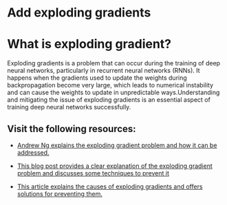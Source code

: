 # Add exploding gradients
# What is exploding gradient?
Exploding gradients is a problem that can occur during the training of deep neural networks, particularly in recurrent neural networks (RNNs). It happens when the gradients used to update the weights during backpropagation become very large, which leads to numerical instability and can cause the weights to update in unpredictable ways.Understanding and mitigating the issue of exploding gradients is an essential aspect of training deep neural networks successfully.

## Visit the following resources:
- [Andrew Ng explains the exploding gradient problem and how it can be addressed.](https://www.youtube.com/watch?v=1waHlpKiNyY)

- [This blog post provides a clear explanation of the exploding gradient problem and discusses some techniques to prevent it](https://machinelearningmastery.com/exploding-gradients-in-neural-networks/)

- [This article explains the causes of exploding gradients and offers solutions for preventing them.](https://towardsdatascience.com/how-to-fix-exploding-gradients-in-deep-neural-networks-7c9f3ce99f5)
